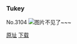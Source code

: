 ### Tukey
No.3104
![图片不见了~~~](https://imgs.xkcd.com/comics/tukey.png)

[原址](https://xkcd.com//3104) [下载](https://imgs.xkcd.com/comics/tukey.png)

